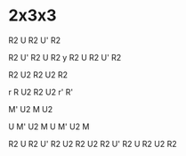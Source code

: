 # 2x3x3

R2 U R2 U' R2

R2 U' R2 U R2 y R2 U R2 U' R2

R2 U2 R2 U2 R2

r R U2 R2 U2 r' R'

M' U2 M U2

U M' U2 M U M' U2 M

R2 U R2 U' R2 U2 R2 U2 R2 U' R2 U R2 U2 R2
